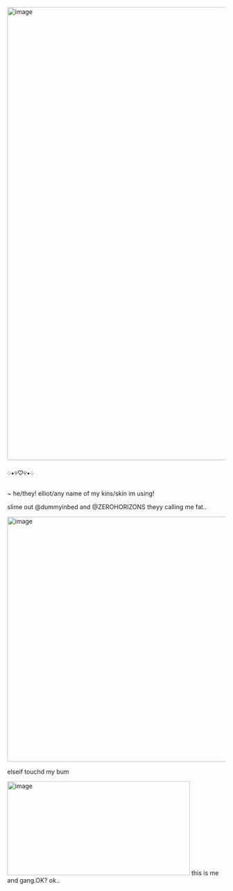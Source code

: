 <img width="1136" height="1042" alt="image" src="https://github.com/user-attachments/assets/d3ab0786-f39d-4b50-bcd8-f1b81687acde" />






 ༶•୨♡୧•༶ 
 
~ he/they! elliot/any name of my kins/skin im using!

slime out @dummyinbed and @ZEROHORIZONS theyy calling me fat..

<img width="808" height="564" alt="image" src="https://github.com/user-attachments/assets/ebb7b1c1-4611-4dbe-925e-2a9681bcd3f6" />


elseif touchd my bum

<img width="421" height="216" alt="image" src="https://github.com/user-attachments/assets/10f9667a-4047-4c2e-964e-1357dfa011d0" /> this is me and gang.OK? ok..








<!--
**sspacedoutz/sspacedoutz** is a ✨ _special_ ✨ repository because its `README.md` (this file) appears on your GitHub profile.

Here are some ideas to get you started:

- 🔭 I’m currently working on ...
- 🌱 I’m currently learning ...
- 👯 I’m looking to collaborate on ...
- 🤔 I’m looking for help with ...
- 💬 Ask me about ...
- 📫 How to reach me: ...
- 😄 Pronouns: ...
- ⚡ Fun fact: ...
-->
